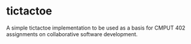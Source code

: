 # tictactoe

A simple tictactoe implementation to be used as a basis for CMPUT 402 assignments on collaborative software development.

